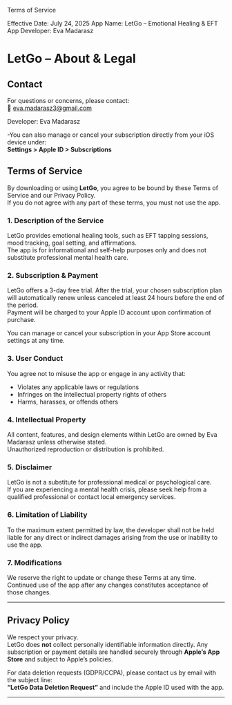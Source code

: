 Terms of Service

Effective Date: July 24, 2025
App Name: LetGo – Emotional Healing & EFT App
Developer: Eva Madarasz

# LetGo – About & Legal

## Contact
For questions or concerns, please contact:  
📧 eva.madarasz3@gmail.com

Developer: Eva Madarasz 

-You can also manage or cancel your subscription directly from your iOS device under:  
**Settings > Apple ID > Subscriptions**

## Terms of Service
By downloading or using **LetGo**, you agree to be bound by these Terms of Service and our Privacy Policy.  
If you do not agree with any part of these terms, you must not use the app.

### 1. Description of the Service
LetGo provides emotional healing tools, such as EFT tapping sessions, mood tracking, goal setting, and affirmations.  
The app is for informational and self-help purposes only and does not substitute professional mental health care.

### 2. Subscription & Payment
LetGo offers a 3-day free trial. After the trial, your chosen subscription plan will automatically renew unless canceled at least 24 hours before the end of the period.  
Payment will be charged to your Apple ID account upon confirmation of purchase.  

You can manage or cancel your subscription in your App Store account settings at any time.

### 3. User Conduct
You agree not to misuse the app or engage in any activity that:
- Violates any applicable laws or regulations  
- Infringes on the intellectual property rights of others  
- Harms, harasses, or offends others  

### 4. Intellectual Property
All content, features, and design elements within LetGo are owned by Eva Madarasz unless otherwise stated.  
Unauthorized reproduction or distribution is prohibited.

### 5. Disclaimer
LetGo is not a substitute for professional medical or psychological care.  
If you are experiencing a mental health crisis, please seek help from a qualified professional or contact local emergency services.

### 6. Limitation of Liability
To the maximum extent permitted by law, the developer shall not be held liable for any direct or indirect damages arising from the use or inability to use the app.

### 7. Modifications
We reserve the right to update or change these Terms at any time.  
Continued use of the app after any changes constitutes acceptance of those changes.

---

## Privacy Policy
We respect your privacy.  
LetGo does **not** collect personally identifiable information directly. Any subscription or payment details are handled securely through **Apple’s App Store** and subject to Apple’s policies.  

For data deletion requests (GDPR/CCPA), please contact us by email with the subject line:  
**“LetGo Data Deletion Request”** and include the Apple ID used with the app.  

---

